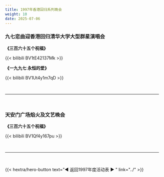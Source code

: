 ```yaml
---
title: 1997年香港回归系列晚会
weight: 10
date: 2025-07-06
---
```


### 九七恋曲迎香港回归清华大学大型群星演唱会

**《三百六十五个祝福》**

{{< bilibili BV1tE42137Mk >}}

**《一九九七 永恒的爱》**

{{< bilibili BV1Ut4y1m7qD >}}

<br>
<hr>
<br>


### 天安门广场焰火及文艺晚会

**《三百六十五个祝福》**

{{< bilibili BV1Qf4y167pu >}}

<br>
<hr>
<br>

{{< hextra/hero-button text="◀ 返回1997年度活动表 ▶ " link="../" >}}